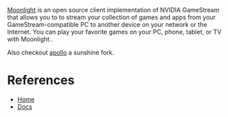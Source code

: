 [Moonlight](https://github.com/moonlight-stream/moonlight-docs/wiki) is an open source client implementation of NVIDIA GameStream that allows you to to stream your collection of games and apps from your GameStream-compatible PC to another device on your network or the Internet. You can play your favorite games on your PC, phone, tablet, or TV with Moonlight..

Also checkout [apollo](https://github.com/ClassicOldSong/Apollo) a sunshine fork.
# References

- [Home](https://moonlight-stream.org/)
- [Docs](https://github.com/moonlight-stream/moonlight-docs/wiki)
